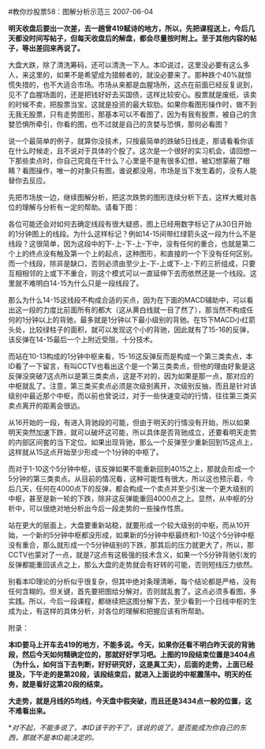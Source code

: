 #教你炒股票58：图解分析示范三
2007-06-04

**明天收盘后要出一次差，去一趟曾419赋诗的地方，所以，先把课程送上，今后几天都没时间写帖子，但每天收盘后的解盘，都会尽量按时附上。至于其他内容的帖子，等出差回来再说了。**
 


大盘大跌，除了清洗筹码，还可以清洗一下人。本ID说过，这里没必要有这么多人，来这里的，如果不是希望成为猎鲸者的，就没必要来了。那种跌个40%就惊慌失措的，也不大适合市场。市场从来都是血腥场所，这点在前面已经反复说到，见不了血腥场面的，还是把钱好好去买国债，这样比较安心。股票就是废纸，该卖的时候不卖，把股票当宝，这就是投资的最大软肋。如果你看图形操作时，做不到无我无股票，只有走势图形，那基本可以不看图了，因为有我有股票，被自己的贪婪恐惧所牵引，你看的图，也不过就是自己的贪婪与恐惧，那何必看图？


 


说一个最简单的例子，就算你没技术，只按最简单的跌破5日线走，那请看看你该在什么时候走，且不说对于具体的个股了。这次是一个很好的实习机会，请回想一下那些卖点时，你自己究竟在干什么？心里是不是有很多幻想，被幻想蒙蔽了眼睛？看图操作，唯一的对象只有图，谁说都没用，市场是当下发生着的，没有人能替你去反应。


 


先把市场放一边，继续图解分析，把这次跌势的图形连续分析下去，这样大概对各位的理解与分析有一定的帮助。请看下图：


 



 


各位可能还会对如何去确定线段有很大疑惑，图上已经用数字标记了从30日开始的1分钟图上的线段。为什么这样标记？例如14-15间带红绿箭头这一段为什么不是线段？这很简单，因为这段中的下-上-下-上-下中，没有任何的重合，也就是第二个上的终点没有触及第一个上的起点，这种图形，和直接的一个下没有任何区别。而一个线段，除非是缺口，否则必须由至少上-下-上或下-上-下的三折组成，只要互相相邻的上或下不重合，则这个模式可以一直延伸下去而依然还是一个线段。这里就不难明白14-15为什么只是一段线段了。


 


那么为什么14-15这线段不构成合适的买点，因为在下面的MACD辅助中，可以看出这一段的力度比前面所有的都大（这从黄白线就一目了然了），那当然不构成任何的1分钟以上的背驰，最多就是1分钟以下最小级别的背驰。在15下MACD小红箭头处，比较绿柱子的面积，就可以发现这个小的背驰，因此就有了15-16的反弹，该反弹在14-15最后一个上附近受阻，十分技术。


 


而站在10-13构成的1分钟中枢来看，15-16这反弹反而是构成一个第三类卖点，本ID看了一下留言，有叫CCTV也看出这个是一个第三类卖点，但他的理由好象是这反弹没突破7这点所以是第三类卖点，这是不对的，因为如果是那一点，那对应的中枢就乱了。注意，第三类买卖点必须是次级别离开，次级别反抽，而且是针对该级别中最近那个中枢，而以前也曾说过，对于一些快速变动的行情，往往第三类买卖点离开的距离会很远。


 


从16开始的一段，有进入背驰段的可能，但由于明天的行情没有开始，所以如果明天突然加速下跌，就可以破坏这可能，所以具体是否背驰成立，还要看明天走势的内部区间套的当下定位。如果出现背驰，那么一个反弹至少重新回到15这点上，这样就从15这点开始至少形成一个1分钟的中枢了。


 


而对于1-10这个5分钟中枢，该反弹如果不能重新回到4015之上，那就会形成一个5分钟的第三类卖点。从目前的情况看，这种可能性有很大，所以这也预示着，今后几天，任何在4000点下的反弹，都会构成一个卖点并至少引发一个更大级别的中枢，甚至是新一轮的下跌，除非这反弹能重回4000点之上。显然，从中枢的分析中，可以很绝对地分析出今后一段走势的一些操作性质。


 


站在更大的层面上，大盘要重新站稳，就要形成一个较大级别的中枢，而从10开始，一个新的5分钟中枢都没形成，如果新的5分钟中枢最终和1-10这个5分钟中枢没有重合，那么就形成一个5分钟级别的下跌，那其后的压力就更大了，所以，那CCTV也蒙对了一点，就是7这点有这极强的技术含义，如果一个5分钟背驰引发的反弹都能重回该点之上，那么大盘的走势就会有好转的可能，否则短线压力依然。


 


别看本ID理论的分析似乎很复杂，但其中绝对条理清晰，每个结论都是严格，没有任何含糊的。但关键，首先要把图给分解对，否则就乱套了。这点必须多看图，多实践。所以，今后一段课程，都继续把这图分解下去，至少看到一个日线中枢的生成为止，有这样的具体分析，对各位的理解和把握应该有所帮助。


 


附录：


 


**本ID要马上开车去419的地方，不能多说。今天，如果你还看不明白昨天说的背驰段，然后今天如何精确定位的，那就好好学习吧。上图的19段结束位置是3404点（为什么，如何当下去判断，好好研究好，这是真工夫），后面的走势，上面已经提及，下午走的是第20段，该段结束后，就进入上面说的中枢震荡中。明天的任务，就是看好这第20段的结束。**


 


**大走势，就是月线的5均线，今天盘中假突破，而且还是3434点一般的位置，这不难看出来。**


 


**对不起，不能多说了，本ID该干的干了，该说的说了，是否能成为你自己的东西，那就不是本ID能决定的。*